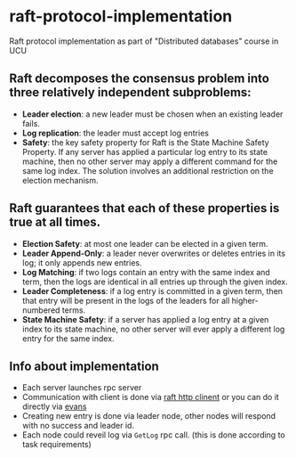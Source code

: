 # raft-protocol-implementation
Raft protocol implementation as part of "Distributed databases" course in UCU

## Raft decomposes the consensus problem into three relatively independent subproblems:
- **Leader election**: a new leader must be chosen when an existing leader fails.
- **Log replication**: the leader must accept log entries
- **Safety**: the key safety property for Raft is the State Machine Safety Property. If any server has applied a particular 
log entry to its state machine, then no other server may apply a different command for the same log index. The solution involves an
additional restriction on the election mechanism.

##  Raft guarantees that each of these properties is true at all times.
- **Election Safety**: at most one leader can be elected in a given term.
- **Leader Append-Only**: a leader never overwrites or deletes entries in its log; it only appends new entries.
- **Log Matching**: if two logs contain an entry with the same index and term, then the logs are identical in all entries
up through the given index.
- **Leader Completeness**: if a log entry is committed in a given term, then that entry will be present in the logs
of the leaders for all higher-numbered terms.
- **State Machine Safety**: if a server has applied a log entry at a given index to its state machine, no other server
will ever apply a different log entry for the same index.

## Info about implementation
- Each server launches rpc server
- Communication with client is done via [raft http clinent](https://github.com/IvanProdaiko94/raft-protocol-implementation-client) or you can do it directly via [evans](https://github.com/ktr0731/evans)
- Creating new entry is done via leader node, other nodes will respond with no success and leader id.
- Each node could reveil log via `GetLog` rpc call. (this is done according to task requirements)
